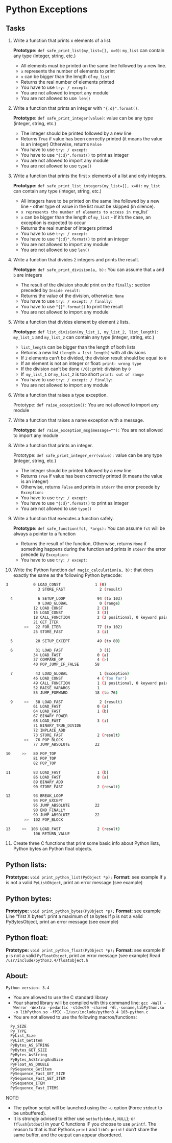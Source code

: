 # Python Exceptions

## Tasks

1. Write a function that prints x elements of a list.

    **Prototype:** `def safe_print_list(my_list=[], x=0)`:
    `my_list` can contain any type (integer, string, etc.)

    - All elements must be printed on the same line followed by a new line.
    - `x` represents the number of elements to print
    - `x` can be bigger than the length of `my_list`
    - Returns the real number of elements printed
    - You have to use `try: / except:`
    - You are not allowed to import any module
    - You are not allowed to use` len()`

2. Write a function that prints an integer with `"{:d}".format()`.

    **Prototype:** `def safe_print_integer(value)`:
    value can be any type (integer, string, etc.)

    - The integer should be printed followed by a new line
    - Returns `True` if value has been correctly printed (it means the value is an integer)
      Otherwise, returns `False`
    - You have to use `try: / except:`
    - You have to use `"{:d}".format()` to print as integer
    - You are not allowed to import any module
    - You are not allowed to use `type()`

3. Write a function that prints the first `x` elements of a list and only integers.

    **Prototype:** `def safe_print_list_integers(my_list=[], x=0):`
    `my_list` can contain any type (integer, string, etc.)

    - All integers have to be printed on the same line followed by a new line - other type of value in the list must be skipped (in silence).
    - `x represents the number of elements to access in `my_list`
    - `x` can be bigger than the length of `my_list` - if it’s the case, an exception is expected to occur
    - Returns the real number of integers printed
    - You have to use `try: / except:`
    - You have to use `"{:d}".format()` to print an integer
    - You are not allowed to import any module
    - You are not allowed to use `len()`

4. Write a function that divides `2` integers and prints the result.

    **Prototype:** `def safe_print_division(a, b):`
    You can assume that `a` and `b` are integers

    - The result of the division should print on the `finally:` section preceded by `Inside result:`
    - Returns the value of the division, otherwise: `None`
    - You have to use `try: / except: / finally:`
    - You have to use `"{}".format()` to print the result
    - You are not allowed to import any module

5. Write a function that divides element by element `2` lists.

    **Prototype:** `def list_division(my_list_1, my_list_2, list_length):`
    `my_list_1` and `my_list_2` can contain any type (integer, string, etc.)

    - `list_length` can be bigger than the length of both lists
    - Returns a new list `(length = list_length)` with all divisions
    - If `2` elements can’t be divided, the division result should be equal to `0`
    - If an element is not an integer or float:
      `print: wrong type`
    - If the division can’t be done `(/0)`:
      print: division by `0`
    - If` my_list_1` or `my_list_2` is too short
      `print: out of range`
    - You have to use `try: / except: / finally:`
    - You are not allowed to import any module

6. Write a function that raises a type exception.

    Prototype: `def raise_exception():`
    You are not allowed to import any module

7. Write a function that raises a name exception with a message.

    **Prototype:** `def raise_exception_msg(message=""):`
    You are not allowed to import any module

8. Write a function that prints an integer.

    Prototype: `def safe_print_integer_err(value):`
    value can be any type (integer, string, etc.)

    - The integer should be printed followed by a new line
    - Returns `True` if value has been correctly printed (it means the value is an integer)
    - Otherwise, returns `False` and prints in `stderr` the error precede by `Exception:`
    - You have to use `try: / except:`
    - You have to use `"{:d}".format()` to print as integer
    - You are not allowed to use `type()`

9. Write a function that executes a function safely.

    **Prototype:** `def safe_function(fct, *args):`
    You can assume `fct` will be always a pointer to a function

    - Returns the result of the function,
      Otherwise, returns `None` if something happens during the function and prints in `stderr` the error precede by `Exception:`
    - You have to use `try: / except:`

10. Write the Python function `def magic_calculation(a, b):` that does exactly the same as the following Python bytecode:

```bash
3           0 LOAD_CONST               1 (0)
              3 STORE_FAST               2 (result)

  4           6 SETUP_LOOP              94 (to 103)
              9 LOAD_GLOBAL              0 (range)
            12 LOAD_CONST               2 (1)
            15 LOAD_CONST               3 (3)
            18 CALL_FUNCTION            2 (2 positional, 0 keyword pair)
            21 GET_ITER
        >>   22 FOR_ITER                77 (to 102)
            25 STORE_FAST               3 (i)

  5          28 SETUP_EXCEPT            49 (to 80)

  6          31 LOAD_FAST                3 (i)
            34 LOAD_FAST                0 (a)
            37 COMPARE_OP               4 (>)
            40 POP_JUMP_IF_FALSE       58

  7          43 LOAD_GLOBAL              1 (Exception)
            46 LOAD_CONST               4 ('Too far')
            49 CALL_FUNCTION            1 (1 positional, 0 keyword pair)
            52 RAISE_VARARGS            1
            55 JUMP_FORWARD            18 (to 76)

  9     >>   58 LOAD_FAST                2 (result)
            61 LOAD_FAST                0 (a)
            64 LOAD_FAST                1 (b)
            67 BINARY_POWER
            68 LOAD_FAST                3 (i)
            71 BINARY_TRUE_DIVIDE
            72 INPLACE_ADD
            73 STORE_FAST               2 (result)
        >>   76 POP_BLOCK
            77 JUMP_ABSOLUTE           22

10     >>   80 POP_TOP
            81 POP_TOP
            82 POP_TOP

11          83 LOAD_FAST                1 (b)
            86 LOAD_FAST                0 (a)
            89 BINARY_ADD
            90 STORE_FAST               2 (result)

12          93 BREAK_LOOP
            94 POP_EXCEPT
            95 JUMP_ABSOLUTE           22
            98 END_FINALLY
            99 JUMP_ABSOLUTE           22
        >>  102 POP_BLOCK

13     >>  103 LOAD_FAST                2 (result)
            106 RETURN_VALUE
```

11. Create three C functions that print some basic info about Python lists, Python bytes an Python float objects.

## Python lists:

**Prototype:** `void print_python_list(PyObject *p);`
**Format:** see example
If `p` is not a valid `PyListObject`, print an error message (see example)

## Python bytes:

**Prototype:** `void print_python_bytes(PyObject *p);`
**Format:** see example
Line “first X bytes”: print a maximum of `10` bytes
If p is not a valid PyBytesObject, print an error message (see example)

## Python float:

**Prototype:** `void print_python_float(PyObject *p);`
**Format:** see example
If `p` is not a valid `PyFloatObject`, print an error message (see example)
Read `/usr/include/python3.4/floatobject.h`

## About:

`Python version: 3.4`

-   You are allowed to use the C standard library
-   Your shared library will be compiled with this command line: `gcc -Wall -Werror -Wextra -pedantic -std=c99 -shared -Wl,-soname,libPython.so -o libPython.so -fPIC -I/usr/include/python3.4 103-python.c`
-   You are not allowed to use the following macros/functions:

```c
  Py_SIZE
  Py_TYPE
  PyList_Size
  PyList_GetItem
  PyBytes_AS_STRING
  PyBytes_GET_SIZE
  PyBytes_AsString
  PyBytes_AsStringAndSize
  PyFloat_AS_DOUBLE
  PySequence_GetItem
  PySequence_Fast_GET_SIZE
  PySequence_Fast_GET_ITEM
  PySequence_ITEM
  PySequence_Fast_ITEMS
```

NOTE:

-   The python script will be launched using the `-u` option (Force `stdout` to be unbuffered).
-   It is strongly advised to either use `setbuf`(`stdout`, `NULL`); or `fflush`(`stdout`) in your C functions IF you choose to use `printf`. The reason to that is that Pythons `print` and `libCs` `printf` don’t share the same buffer, and the output can appear disordered.
